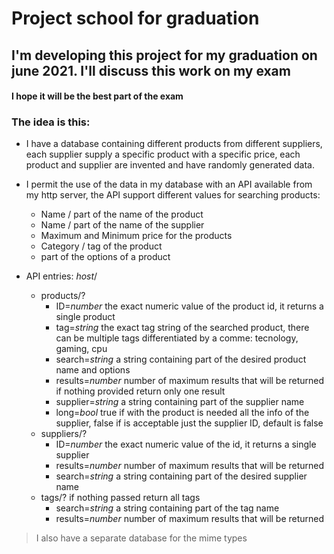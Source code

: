 # Project school for graduation

## I'm developing this project for my graduation on june 2021. I'll discuss this work on my exam
#### __I hope it will be the best part of the exam__


### The idea is this:

* I have a database containing different products from different suppliers, each supplier supply a specific product with a specific price,
each product and supplier are invented and have randomly generated data.

* I permit the use of the data in my database with an API available from my http server, the API support different values for searching products:
	* Name / part of the name of the product
	* Name / part of the name of the supplier
	* Maximum and Minimum price for the products
	* Category / tag of the product
	* part of the options of a product

* API entries: _host_/
	* products/?
		* ID=_number_		the exact numeric value of the product id, it returns a single product
		* tag=_string_		the exact tag string of the searched product, there can be multiple tags differentiated by a comme: tecnology, gaming, cpu
		* search=_string_	a string containing part of the desired product name and options
		* results=_number_	number of maximum results that will be returned if nothing provided return only one result
		* supplier=_string_	a string containing part of the supplier name
		* long=_bool_		true if with the product is needed all the info of the supplier, false if is acceptable just the supplier ID, default is false 
	* suppliers/?
		* ID=_number_		the exact numeric value of the  id, it returns a single supplier
		* results=_number_	number of maximum results that will be returned
		* search=_string_	a string containing part of the desired supplier name
	* tags/?				if nothing passed return all tags
		* search=_string_	a string containing part of the tag name
		* results=_number_	number of maximum results that will be returned

> I also have a separate database for the mime types
